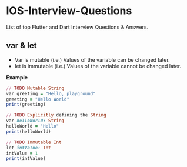 # IOS-Interview-Questions
List of top Flutter and Dart Interview Questions &amp; Answers.


## var & let

- Var is mutable (i.e.) Values of the variable can be changed later.
- let is immutable (i.e.) Values of the variable cannot be changed later.

__Example__

```ruby
// TODO Mutable String
var greeting = "Hello, playground"
greeting = "Hello World"
print(greeting)

// TODO Explicitly defining the String
var helloWorld: String
helloWorld = "Hello"
print(helloWorld)

// TODO Immutable Int
let intValue: Int
intValue = 1
print(intValue)
```
